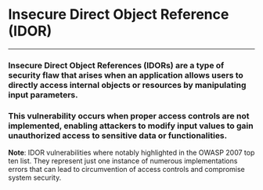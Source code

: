 # Insecure Direct Object Reference (IDOR)
***
### Insecure Direct Object References (IDORs) are a type of security flaw that arises when an application allows users to directly access internal objects or resources by manipulating input parameters.
### This vulnerability occurs when proper access controls are not implemented, enabling attackers to modify input values to gain unauthorized access to sensitive data or functionalities.
**Note**: IDOR vulnerabilities where notably highlighted in the OWASP 2007 top ten list. They represent just one instance of numerous implementations errors that can lead to circumvention of access controls and compromise system security.